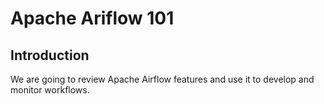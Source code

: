 # Apache Ariflow 101

## Introduction

We are going to review Apache Airflow features and use it to develop and monitor workflows.
